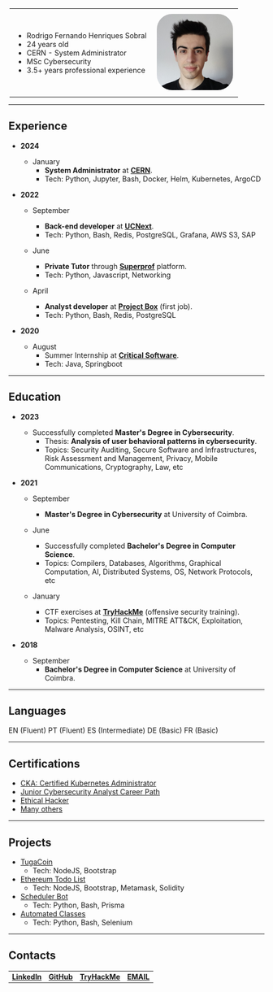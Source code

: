 <style>
  .header_table {
    border-collapse: collapse;
    max-width: 500px;
    margin: 0 auto;
  }
  .profile_moldure {
    border: 0;
    padding: 10px;
  }
  #profile_pic {
    border-radius: 30px;
    width: 150px;
    height: 150px;
  }
</style>

<table class="header_table" style="border-collapse: collapse; max-width: 500px; margin: 0 auto;">
  <tr>
    <td class="profile_moldure" style="border: 0; padding: 10px;">
		<ul>
			<li>Rodrigo Fernando Henriques Sobral</li>
			<li>24 years old</li>
			<li>CERN - System Administrator</li>
			<li>MSc Cybersecurity</li>
			<li>3.5+ years professional experience</li>
		</ul>
	</td>
    <td class="profile_moldure" style="border: 0; padding: 10px;">
		<img id="profile_pic" style="border-radius: 30px; width: 150px; height: 150px;" src="images/pictures/portrait.jpg"/>
	</td>
  </tr>
</table>

---

## Experience

- **2024**

  - January
    - **System Administrator** at [**CERN**](https://home.cern).
    - Tech: Python, Jupyter, Bash, Docker, Helm, Kubernetes, ArgoCD

- **2022**

  - September
    - **Back-end developer** at [**UCNext**](https://www.uc.pt/ucframework).
    - Tech: Python, Bash, Redis, PostgreSQL, Grafana, AWS S3, SAP

  - June
    - **Private Tutor** through [**Superprof**](https://www.superprof.com) platform.
    - Tech: Python, Javascript, Networking

  - April
    - **Analyst developer** at [**Project Box**](https://projectbox.pt) (first job).
    - Tech: Python, Bash, Redis, PostgreSQL

- **2020**

  - August
    - Summer Internship at [**Critical Software**](https://www.criticalsoftware.com).
    - Tech: Java, Springboot

---

## Education

- **2023**

  - Successfully completed **Master's Degree in Cybersecurity**.
    - Thesis: **Analysis of user behavioral patterns in cybersecurity**.
    - Topics: Security Auditing, Secure Software and Infrastructures, Risk Assessment and Management, Privacy, Mobile Communications, Cryptography, Law, etc

- **2021**

  - September
    - **Master's Degree in Cybersecurity** at University of Coimbra.

  - June
    - Successfully completed **Bachelor's Degree in Computer Science**.
    - Topics: Compilers, Databases, Algorithms, Graphical Computation, AI, Distributed Systems, OS, Network Protocols, etc

  - January
    - CTF exercises at [**TryHackMe**](https://tryhackme.com/p/RodrigoSobral) (offensive security training).
    - Topics: Pentesting, Kill Chain, MITRE ATT&CK, Exploitation, Malware Analysis, OSINT, etc

- **2018**

  - September
    - **Bachelor's Degree in Computer Science** at University of Coimbra.

---

## Languages

<tr>
	<td>EN (Fluent)</td>
	<td>PT (Fluent)</td>
	<td>ES (Intermediate)</td>
	<td>DE (Basic)</td>
	<td>FR (Basic)</td>
</tr>

---

## Certifications

- [CKA: Certified Kubernetes Administrator](https://www.credly.com/badges/3568e385-dd7e-4cdc-a05d-3678c4d7312d)
- [Junior Cybersecurity Analyst Career Path](https://www.credly.com/badges/b1f9e210-bacc-4ec3-bdda-1a819cd4ad75)
- [Ethical Hacker](https://www.credly.com/badges/3792002e-00a5-453e-8743-df5744956738)
- [Many others](https://rodrigo-sobral.github.io/pages/certifications.html)

---

## Projects

- [TugaCoin](https://github.com/rodrigo-sobral/Assignment_2021_Crypto)
  - Tech: NodeJS, Bootstrap
- [Ethereum Todo List](https://github.com/rodrigo-sobral/Assignment_2021_Crypto)
  - Tech: NodeJS, Bootstrap, Metamask, Solidity
- [Scheduler Bot](https://github.com/rodrigo-sobral/Scheduler_Bot)
  - Tech: Python, Bash, Prisma
- [Automated Classes](https://github.com/rodrigo-sobral/AutomatedClasses)
  - Tech: Python, Bash, Selenium

___

## Contacts

<table>
  <tr>
    <td><a href="https://www.linkedin.com/in/rodrigo-sobral"><b>LinkedIn</b></a></td>
    <td><a href="https://github.com/rodrigo-sobral"><b>GitHub</b></a></td>
    <td><a href="https://tryhackme.com/p/RodrigoSobral"><b>TryHackMe</b></a></td>
    <td><a href="mailto:rodrigosobral@sapo.pt"><b>EMAIL</b></a></td>
  </tr>
</table>
